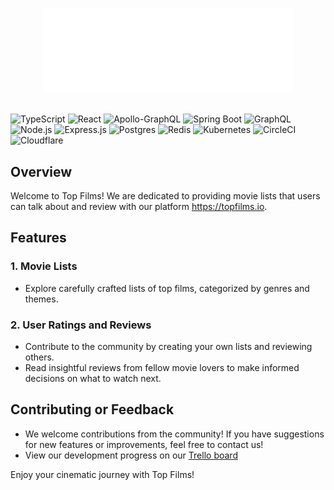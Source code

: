 <p align="center">
  <img src="https://raw.githubusercontent.com/Top-Films/assets/main/png/top-films-logo-white-transparent.png" width="400" alt="logo"/>
  <br><br>
</p>

![TypeScript](https://img.shields.io/badge/-TypeScript-black?style=for-the-badge&logoColor=white&logo=typescript&color=2F73BF)
![React](https://img.shields.io/badge/react-%2320232a.svg?style=for-the-badge&logo=react&logoColor=%2361DAFB)
![Apollo-GraphQL](https://img.shields.io/badge/-ApolloGraphQL-311C87?style=for-the-badge&logo=apollo-graphql)
![Spring Boot](https://img.shields.io/badge/SpringBoot-6DB33F?style=for-the-badge&logo=Spring&logoColor=white)
![GraphQL](https://img.shields.io/badge/-GraphQL-E10098?style=for-the-badge&logo=graphql&logoColor=white)
![Node.js](https://img.shields.io/badge/Node.js-43853D?style=for-the-badge&logo=node.js&logoColor=white)
![Express.js](https://img.shields.io/badge/Express.js-404D59?style=for-the-badge)
![Postgres](https://img.shields.io/badge/PostgreSQL-316192?style=for-the-badge&logo=postgresql&logoColor=white)
![Redis](https://img.shields.io/badge/redis-%23DD0031.svg?style=for-the-badge&logo=redis&logoColor=white)
![Kubernetes](https://img.shields.io/badge/kubernetes-%23326ce5.svg?style=for-the-badge&logo=kubernetes&logoColor=white)
![CircleCI](https://img.shields.io/badge/circleci-343434?style=for-the-badge&logo=circleci&logoColor=white)
![Cloudflare](https://img.shields.io/badge/Cloudflare-F38020?style=for-the-badge&logo=Cloudflare&logoColor=white)

## Overview

Welcome to Top Films! We are dedicated to providing movie lists that users can talk about and review with our platform https://topfilms.io.

## Features

### 1. **Movie Lists**
   - Explore carefully crafted lists of top films, categorized by genres and themes.

### 2. **User Ratings and Reviews**
   - Contribute to the community by creating your own lists and reviewing others.
   - Read insightful reviews from fellow movie lovers to make informed decisions on what to watch next.

## Contributing or Feedback

- We welcome contributions from the community! If you have suggestions for new features or improvements, feel free to contact us!
- View our development progress on our <a href="https://trello.com/b/UwA6fNAw/top-films">Trello board</a>

Enjoy your cinematic journey with Top Films!

